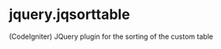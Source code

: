 jquery.jqsorttable
==================

(CodeIgniter) JQuery plugin for the sorting of the custom table
